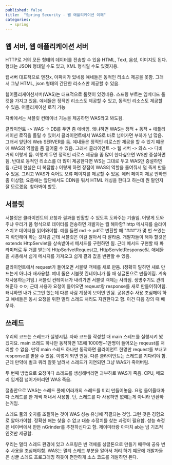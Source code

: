 ```yaml
---
published: false
title:  "Spring Security - 웹 애플리케이션 이해"
categories:
  - spring
---
```


## 웹 서버, 웹 애플리케이션 서버

HTTP로 거의 모든 형태의 데이터를 전송할 수 있음
HTML, Text, 음성, 이미지도 된다. 형태는 JSON 형태일 수도 있고, XML 형식일 수도 있겠지용.

웹서버 대표적으로 엔진x, 아파치가 있네용
얘네들은 동적인 리소스 제공을 못함. 그래서 그냥 HTML, json 형태의 간단한 리소스만 제공할 수 있음.

웹어플리케이션서버(WAS)는 대표적으로 톰캣이 있겠네용. 스프링 부트는 임베디드 톰캣을 가지고 있음.
얘네들은 정적인 리소스도 제공할 수 있고, 동적인 리소스도 제공할 수 있음. 어플리케이션 로직 가능

자바에서는 서블릿 컨테이너 기능을 제공하면 WAS라고 봐도됨.

클라이언트 -> WAS -> DB를 두면 좀 에바임. 왜냐하면 WAS는 정적 + 동적 + 애플리케이션 로직을 돌릴 수 있어서 클라이언트에서 WAS로 바로 넘어가면 부하가 넘 많음. 
그래서 앞단에 Web SERVER를 둠. 얘내들은 정적인 리로스만 제공을 할 수 있기 떄문에 WAS의 역할을 좀 덜어줄 수 있음. 그래서 클라이언트 -> 웹 서버 -> 와스 -> 디비 거의 이렇게 둠.
이렇게 두면 정적인 리로스 제공을 좀 많이 한다싶으면 WS만 증설하면 됨. 반대로 동적인 리소스를 더 많이 제공한다면 WS는 그대로 두고 WAS만 증설하면 됨. (근데 현실은 더 복잡함.)
이렇게 하면 장점이 WAS의 역할을 줄여줘서 덜 죽게 만들 수 있음. 그리고 WAS가 죽어도 오류 페이지를 제공할 수 있음. 에러 페이지 제공 안하면 좀 이상함;
요즘에는 앞단에서도 CDN을 둬서 HTML 캐싱을 한다고 하는데 뭔 말인지 잘 모르곘음. 찾아봐야 할듯.

## 서블릿
서블릿은 클라이언트의 요청과 결과를 반활할 수 있도록 도와주는 기술임. 어떻게 도와주냐
우리가 폼 형식으로 데이터를 전송하면 개발자는 뭘 해야함? http 메시지를 슬라이스치고 데이터를 읽어와야함. 예를 들면 md -> pdf로 변환할 때 "###"가 몇 번 쓰였는지 확인해야 하는 것처럼 
근데 서블릿은 이걸 알아서 다 잘라줌. 개발자들이 해야 할것은 extends HttpServlet을 상속받아서 메서드를 구현하면 됨. 근데 메서드 구현할 때 파라미터로 두 개를 받는데 HttpSerlvetRequest고, HttpServletResponse임. 애네들을 사용해서 쉽게 메시지를 가져오고 쉽게 결과 값을 반환할 수 있음.

클라이언트에서 request가 들어오면 서블릿 객체를 새로 만듬. (정확히 말하면 새로 만드는게 아니라 재사용함. 얘네 둘은 서블릿 컨테이너가 뜰 때 싱글톤으로 만들어짐. 계속 재사용하는거임.) 서블릿 컨테이너가 내려가면 서블릿 객체는 사라짐. 생명주기도 관리해준다 ㅇㅇ;
근데 사용자 요청이 들어오면 reqeust랑 response를 새로 만들어줘야힘. 왜냐하면 내가 로그인 했는데 다른 사람 계정이 보이면 안됨.
공유변수 사용 조심해야 하고 얘네들은 동시 요청을 위한 멀티 스레드 처리도 지원한다고 함. 이건 다음 강의 때 배우자.


## 쓰레드
우리의 코드는 스레드가 실행시킴. 자바 코드를 작성할 때 main 스레드를 실행시켜 봤겠지요. main 쓰레드 하나만 동작하면 1초에 1000명~1만명이 들어오는 reqeust를 처리할 수 없음. 만약 main 스레드 하나만 동작하면 클라이언트 한명만 request를 보내고 response를 받을 수 있음. 이렇게 되면 안됨. 다른 클라이언트는 스레드를 기다려야 함. 근데 만약에 벌크 쿼리 잘못 날려서 스레드가 지연되면 그냥 WAS가 죽어버림.

두 번째 방법으로 요청마다 쓰레드를 생성해버리면 과부하로 WAS가 죽음. CPU, 메모리 임계점 넘어가버리면 WAS 죽음.

절충안으로 WAS는 스레드 풀에 여러개의 스레드를 미리 만들어놓음. 요청 들어올때마다 스레드를 한 개씩 꺼내서 사용함. 단, 스레드를 다 사용하면 없애는게 아니라 반환하는거임. 

스레드 풀의 숫자를 조절하는 것이 WAS 성능 유닝에 직결되는 것임. 그런 것은 경험으로 알아가야함. 정확한 해는 찾을 수 없고 대충 추정치를 찾는 과정이 필요함. 성능 측정은 네이버에서 만든 nGrinder를 추천하신다고 함. 제이미터랑 아파치 ab는 넘 기초적인것만 제공함.

우리는 멀티 스레드 환경에 있고 스프링은 빈 객체를 싱글톤으로 만들기 때무에 공유 변수 사용을 조심해야함. WAS는 멀티 스레드 부분을 알아서 처리 하기 떄문에 개발자들은 싱글 스레드 프로그래밍 하듯이 편안하게 소스 코드를 개발하면 된다.